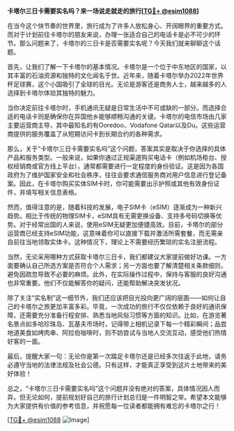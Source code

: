 **卡塔尔三日卡需要实名吗？来一场说走就走的旅行[[TG💪+ @esim1088](https://t.me/s/esim1088)]**

在当今这个快节奏的世界里，旅行成为了许多人放松身心、开阔眼界的重要方式。而对于计划前往卡塔尔的朋友来说，办理一张适合自己的电话卡是必不可少的环节。那么问题来了，卡塔尔的三日卡是否需要实名呢？今天我们就来聊聊这个话题。

首先，让我们了解一下卡塔尔的基本情况。卡塔尔是一个位于中东地区的国家，以其丰富的石油资源和独特的文化闻名于世。近年来，随着卡塔尔举办2022年世界杯足球赛，这个小国吸引了全球的目光。无论是游客还是商务人士，越来越多的人选择到卡塔尔体验其独特的魅力。

当你决定前往卡塔尔时，手机通讯无疑是日常生活中不可或缺的一部分。而选择合适的电话卡则是确保你在异国他乡能够顺畅沟通的关键。卡塔尔的电信市场由几家主要运营商主导，其中最知名的有Ooredoo、Vodafone Qatar以及Du。这些运营商提供的服务覆盖了从短期访问卡到长期合约的各种需求。

那么，关于“卡塔尔三日卡需要实名吗”这个问题，答案其实是取决于你选择的具体产品和服务类型。一般来说，如果你通过正规渠道购买电话卡（例如机场柜台、授权经销商或官方线上平台），通常都需要进行一定程度的身份验证。这是因为各国政府为了维护国家安全和社会秩序，往往会要求通信服务商对用户信息进行登记备案。因此，在卡塔尔购买实体SIM卡时，你可能需要出示护照或其他有效身份证件，并填写相关信息表格。

然而，值得注意的是，随着科技的发展，电子SIM卡（eSIM）逐渐成为一种新兴趋势。相比于传统的物理SIM卡，eSIM具有无需更换设备、支持多号码切换等优势。对于经常出国的人来说，使用eSIM无疑更加便捷高效。目前，卡塔尔的部分运营商已经支持eSIM功能，这意味着你可以直接下载并激活所需套餐，而无需亲自前往当地领取实体卡。这种情况下，理论上不需要经历繁琐的实名注册流程。

当然，无论采用哪种方式获取卡塔尔三日卡，我们都建议大家提前做好功课。一方面要确认自己所选方案是否符合个人需求；另一方面也要了解清楚相关条款细则，避免因疏忽导致不必要的麻烦。此外，在实际操作过程中，保持与客服的良好沟通也非常重要。他们不仅能解答你的疑问，还能帮助解决突发状况。

除了关注“实名制”这一细节外，我们还应该把目光投向更广阔的层面——如何让自己的卡塔尔之旅更加丰富多彩。毕竟，一次成功的旅行不仅仅依赖于良好的通讯保障，还需要充分准备行程安排、熟悉当地风俗习惯等方面的知识。比如，在游览著名景点如多哈珍珠岛、瓦基夫市场时，记得带上相机记录下每一个精彩瞬间；品尝地道美食如烤肉串、阿拉伯咖啡时，则不妨尝试与当地人交流互动，感受他们热情好客的一面。

最后，提醒大家一句：无论你是第一次踏足卡塔尔还是已经多次往返于此地，请务必遵守当地的法律法规及社会公德。只有这样，才能真正享受到这片土地带来的美好体验！

总之，“卡塔尔三日卡需要实名吗”这个问题并没有绝对的答案，具体情况因人而异。但无论如何，提前规划好自己的旅行计划总归是一件明智之举。希望本文能够为大家提供有价值的参考信息，并祝愿每一位读者都能拥有难忘的卡塔尔之行！

[[TG💪+ @esim1088](https://t.me/s/esim1088) ![Image](https://i.postimg.cc/4NQfJmqS/Snipaste-2025-05-13-00-14-12.png)]
